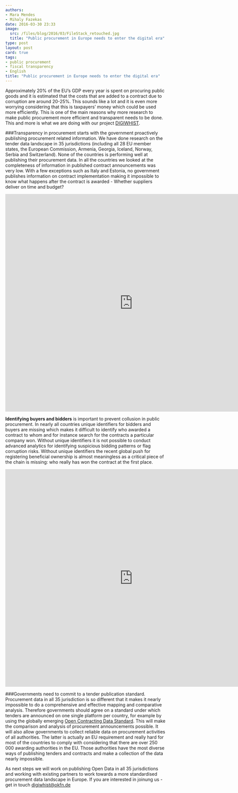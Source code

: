 ```yaml
---
authors:
- Mara Mendes
- Mihaly Fazekas
date: 2016-03-30 23:33
image:
  src: /files/blog/2016/03/FileStack_retouched.jpg
  title: "Public procurement in Europe needs to enter the digital era"
type: post
layout: post
card: true
tags:
- public procurement
- fiscal transparency
- English
title: "Public procurement in Europe needs to enter the digital era"
---
```

Approximately 20% of the EU’s GDP every year is spent on procuring public goods and it is estimated that the costs that 
are added to a contract due to corruption are around 20-25%. This sounds like a lot and it is even more worrying considering
that this is taxpayers’ money which could be used more efficiently. This is one of the main reasons why more research to 
make public procurement more efficient and transparent needs to be done. This and more is what we are doing with our project
<a href="http://digiwhist.eu">DIGIWHIST</a>. 

###Transparency in procurement starts with the government proactively publishing procurement related information.
We have done research on the tender data landscape in 35 jurisdictions (including all 28 EU member states, the European
Commission, Armenia, Georgia, Iceland, Norway, Serbia and Switzerland). None of the countries is performing well at 
publishing their procurement data. In all the countries we looked at the completeness of information in published contract 
announcements was very low. With a few exceptions such as Italy and Estonia, no government publishes information on contract 
implementation making it impossible to know what happens after the contract is awarded - Whether suppliers deliver on time 
and budget?
<iframe src="https://opentender.eu/mapping/iframe.html#?nr=5&sub=5" frameborder="0" width="800px" height="685px"></iframe>

**Identifying buyers and bidders** is important to prevent collusion in public procurement. In nearly all countries unique 
identifiers for bidders and buyers are missing which makes it difficult to identify who awarded a contract to whom and for 
instance search for the contracts a particular company won. Without unique identifiers it is not possible to conduct 
advanced analytics for identifying suspicious bidding patterns or flag corruption risks. Without unique identifiers the 
recent global push for registering beneficial ownership is almost meaningless as a critical piece of the chain is missing: 
who really has won the contract at the first place.
<iframe src="https://opentender.eu/mapping/iframe.html#?nr=14" frameborder="0" width="800px" height="685px"></iframe>

###Governments need to commit to a tender publication standard.
Procurement data in all 35 jurisdiction is so different that it
makes it nearly impossible to do a comprehensive and effective mapping and comparative analysis. Therefore governments should 
agree on a standard under which tenders are announced on one single platform per country, for example by using the globally 
emerging <a href="http://standard.open-contracting.org/latest/en/getting_started/">Open Contracting Data Standard</a>. This will make the comparison and analysis of procurement announcements 
possible. It will also allow governments to collect reliable data on procurement activities of all authorities. The latter 
is actually an EU requirement and really hard for most of the countries to comply with considering that there are over 
250 000 awarding authorities in the EU. Those authorities have the most diverse ways of publishing tenders and contracts 
and make a collection of the data nearly impossible.

As next steps we will work on publishing Open Data in all 35 jurisdictions and working with existing partners to work 
towards a more standardised procurement data landscape in Europe. If you are interested in joinung us - get in touch <a href="mailto:digiwhist@okfn.de">digiwhist@okfn.de</a>


